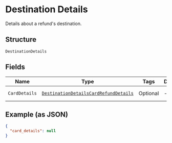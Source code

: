 
# Destination Details

Details about a refund's destination.

## Structure

`DestinationDetails`

## Fields

| Name | Type | Tags | Description | Getter |
|  --- | --- | --- | --- | --- |
| `CardDetails` | [`DestinationDetailsCardRefundDetails`](../../doc/models/destination-details-card-refund-details.md) | Optional | - | DestinationDetailsCardRefundDetails getCardDetails() |

## Example (as JSON)

```json
{
  "card_details": null
}
```

